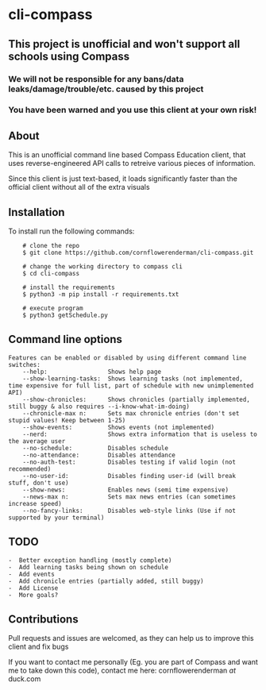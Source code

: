 # cli-compass
## This project is unofficial and won't support all schools using Compass
### We will not be responsible for any bans/data leaks/damage/trouble/etc. caused by this project
### You have been warned and you use this client at your own risk!


## About

This is an unofficial command line based Compass Education client, that uses reverse-engineered API calls to retreive various pieces of information.

Since this client is just text-based, it loads significantly faster than the official client without all of the extra visuals

## Installation

To install run the following commands:

``` shell
    # clone the repo
    $ git clone https://github.com/cornflowerenderman/cli-compass.git

    # change the working directory to compass cli
    $ cd cli-compass

    # install the requirements
    $ python3 -m pip install -r requirements.txt

    # execute program
    $ python3 getSchedule.py
```

## Command line options
```
Features can be enabled or disabled by using different command line switches:
    --help:                 Shows help page
    --show-learning-tasks:  Shows learning tasks (not implemented, time expensive for full list, part of schedule with new unimplemented API)
    --show-chronicles:      Shows chronicles (partially implemented, still buggy & also requires --i-know-what-im-doing)
    --chronicle-max n:      Sets max chronicle entries (don't set stupid values! Keep between 1-25)
    --show-events:          Shows events (not implemented)
    --nerd:                 Shows extra information that is useless to the average user
    --no-schedule:          Disables schedule
    --no-attendance:        Disables attendance
    --no-auth-test:         Disables testing if valid login (not recommended)
    --no-user-id:           Disables finding user-id (will break stuff, don't use)
    --show-news:            Enables news (semi time expensive)
    --news-max n:           Sets max news entries (can sometimes increase speed)
    --no-fancy-links:       Disables web-style links (Use if not supported by your terminal)
```
## TODO
    
    -  Better exception handling (mostly complete)
    -  Add learning tasks being shown on schedule
    -  Add events
    -  Add chronicle entries (partially added, still buggy)
    -  Add License
    -  More goals?

## Contributions
Pull requests and issues are welcomed, as they can help us to improve this client and fix bugs

If you want to contact me personally (Eg. you are part of Compass and want me to take down this code), contact me here: cornflowerenderman _*at*_ duck.com

